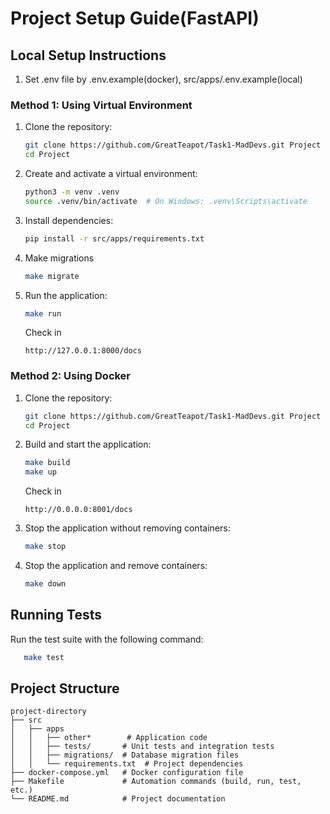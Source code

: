# Project Setup Guide(FastAPI)

## Local Setup Instructions

1. Set .env file by .env.example(docker), src/apps/.env.example(local)

### Method 1: Using Virtual Environment
1. Clone the repository:
   ```bash
   git clone https://github.com/GreatTeapot/Task1-MadDevs.git Project
   cd Project
   ```

2. Create and activate a virtual environment:
   ```bash
   python3 -m venv .venv
   source .venv/bin/activate  # On Windows: .venv\Scripts\activate
   ```

3. Install dependencies:
   ```bash
   pip install -r src/apps/requirements.txt
   ```

4. Make migrations
     ```bash
   make migrate
   ```

5. Run the application:
   ```bash
   make run
   ```
    Check in 
   ```
   http://127.0.0.1:8000/docs
   ```

### Method 2: Using Docker
1. Clone the repository:
   ```bash
   git clone https://github.com/GreatTeapot/Task1-MadDevs.git Project
   cd Project
   ```

2. Build and start the application:
   ```bash
   make build
   make up
   ```

   Check in 
   ```
   http://0.0.0.0:8001/docs
   ```
3. Stop the application without removing containers:
   ```bash
   make stop
   ```

4. Stop the application and remove containers:
   ```bash
   make down
   ```

## Running Tests
Run the test suite with the following command:
```bash
   make test
```

## Project Structure
```
project-directory
├── src
│   ├── apps
│   │   ├── other*        # Application code
│   │   ├── tests/       # Unit tests and integration tests
│   │   ├── migrations/  # Database migration files
│   │   └── requirements.txt  # Project dependencies
├── docker-compose.yml   # Docker configuration file
├── Makefile             # Automation commands (build, run, test, etc.)
└── README.md            # Project documentation
```


